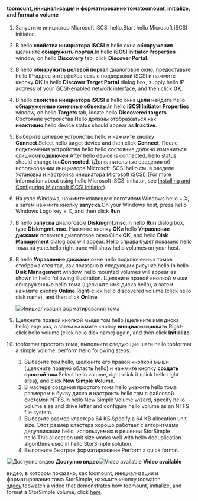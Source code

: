 <!--author=SharS last changed: 9/17/15-->

#### <a name="toomount-initialize-and-format-a-volume"></a><span data-ttu-id="3069f-101">toomount, инициализация и форматирование тома</span><span class="sxs-lookup"><span data-stu-id="3069f-101">toomount, initialize, and format a volume</span></span>
1. <span data-ttu-id="3069f-102">Запустите инициатор Microsoft iSCSI hello.</span><span class="sxs-lookup"><span data-stu-id="3069f-102">Start hello Microsoft iSCSI initiator.</span></span>
2. <span data-ttu-id="3069f-103">В hello **свойства инициатора iSCSI** в hello окна **обнаружения** щелкните **обнаружить портал**.</span><span class="sxs-lookup"><span data-stu-id="3069f-103">In hello **iSCSI Initiator Properties** window, on hello **Discovery** tab, click **Discover Portal**.</span></span>
3. <span data-ttu-id="3069f-104">В hello **обнаружить целевой портал** диалоговое окно, предоставьте hello IP-адрес интерфейса сеть с поддержкой iSCSI и нажмите кнопку **ОК**.</span><span class="sxs-lookup"><span data-stu-id="3069f-104">In hello **Discover Target Portal** dialog box, supply hello IP address of your iSCSI-enabled network interface, and then click **OK**.</span></span> 
4. <span data-ttu-id="3069f-105">В hello **свойства инициатора iSCSI** в hello окна **цели** найдите hello **обнаруженные конечные объекты**.</span><span class="sxs-lookup"><span data-stu-id="3069f-105">In hello **iSCSI Initiator Properties** window, on hello **Targets** tab, locate hello **Discovered targets**.</span></span> <span data-ttu-id="3069f-106">Состояние устройства Hello должны отображаться как **неактивно**.</span><span class="sxs-lookup"><span data-stu-id="3069f-106">hello device status should appear as **Inactive**.</span></span>
5. <span data-ttu-id="3069f-107">Выберите целевое устройство hello и нажмите кнопку **Connect**.</span><span class="sxs-lookup"><span data-stu-id="3069f-107">Select hello target device and then click **Connect**.</span></span> <span data-ttu-id="3069f-108">После подключения устройства hello hello состояние должно измениться слишком**подключен**.</span><span class="sxs-lookup"><span data-stu-id="3069f-108">After hello device is connected, hello status should change too**Connected**.</span></span> <span data-ttu-id="3069f-109">(Дополнительные сведения об использовании инициатора Microsoft iSCSI hello см. в разделе [Установка и настройка инициатора Microsoft iSCSI][1]).</span><span class="sxs-lookup"><span data-stu-id="3069f-109">(For more information about using hello Microsoft iSCSI initiator, see [Installing and Configuring Microsoft iSCSI Initiator][1]).</span></span>
6. <span data-ttu-id="3069f-110">На узле Windows, нажмите клавишу с логотипом Windows hello + X, а затем нажмите кнопку **запуска**.</span><span class="sxs-lookup"><span data-stu-id="3069f-110">On your Windows host, press hello Windows Logo key + X, and then click **Run**.</span></span> 
7. <span data-ttu-id="3069f-111">В hello **запуска** диалоговом **Diskmgmt.msc**.</span><span class="sxs-lookup"><span data-stu-id="3069f-111">In hello **Run** dialog box, type **Diskmgmt.msc**.</span></span> <span data-ttu-id="3069f-112">Нажмите кнопку **ОК**и hello **Управление дисками** появится диалоговое окно.</span><span class="sxs-lookup"><span data-stu-id="3069f-112">Click **OK**, and hello **Disk Management** dialog box will appear.</span></span> <span data-ttu-id="3069f-113">Hello справа будет показано hello тома на узле.</span><span class="sxs-lookup"><span data-stu-id="3069f-113">hello right pane will show hello volumes on your host.</span></span>
8. <span data-ttu-id="3069f-114">В hello **Управление дисками** окне hello подключенных томов отображаются так, как показано в следующих рисунке hello.</span><span class="sxs-lookup"><span data-stu-id="3069f-114">In hello **Disk Management** window, hello mounted volumes will appear as shown in hello following illustration.</span></span> <span data-ttu-id="3069f-115">Щелкните правой кнопкой мыши обнаруженные hello тома (щелкните имя диска hello), а затем нажмите кнопку **Online**.</span><span class="sxs-lookup"><span data-stu-id="3069f-115">Right-click hello discovered volume (click hello disk name), and then click **Online**.</span></span>
   
     ![Инициализация форматирования тома](./media/storsimple-mount-initialize-format-volume/HCS_InitializeFormatVolume-include.png) 
9. <span data-ttu-id="3069f-117">Щелкните правой кнопкой мыши том hello (щелкните имя диска hello) еще раз, а затем нажмите кнопку **инициализировать**.</span><span class="sxs-lookup"><span data-stu-id="3069f-117">Right-click hello volume (click hello disk name) again, and then click **Initialize**.</span></span>
10. <span data-ttu-id="3069f-118">tooformat простого тома, выполните следующие шаги hello.</span><span class="sxs-lookup"><span data-stu-id="3069f-118">tooformat a simple volume, perform hello following steps:</span></span>
    
    1. <span data-ttu-id="3069f-119">Выберите том hello, щелкните его правой кнопкой мыши (щелкните правую область hello) и нажмите кнопку **создать простой том**.</span><span class="sxs-lookup"><span data-stu-id="3069f-119">Select hello volume, right-click it (click hello right area), and click **New Simple Volume**.</span></span>
    2. <span data-ttu-id="3069f-120">В мастере создания простого тома hello укажите hello тома размером и букву диска и настроить hello том с файловой системой NTFS.</span><span class="sxs-lookup"><span data-stu-id="3069f-120">In hello New Simple Volume wizard, specify hello volume size and drive letter and configure hello volume as an NTFS file system.</span></span>
    3. <span data-ttu-id="3069f-121">Выберите размер кластера 64 КБ.</span><span class="sxs-lookup"><span data-stu-id="3069f-121">Specify a 64 KB allocation unit size.</span></span> <span data-ttu-id="3069f-122">Этот размер кластера хорошо работает с алгоритмами дедупликации hello, используемых в решении StorSimple hello.</span><span class="sxs-lookup"><span data-stu-id="3069f-122">This allocation unit size works well with hello deduplication algorithms used in hello StorSimple solution.</span></span>
    4. <span data-ttu-id="3069f-123">Выполните быстрое форматирование.</span><span class="sxs-lookup"><span data-stu-id="3069f-123">Perform a quick format.</span></span>

<span data-ttu-id="3069f-124">![Доступно видео](./media/storsimple-mount-initialize-format-volume/Video_icon.png) **Доступно видео**</span><span class="sxs-lookup"><span data-stu-id="3069f-124">![Video available](./media/storsimple-mount-initialize-format-volume/Video_icon.png) **Video available**</span></span>

<span data-ttu-id="3069f-125">видео, в котором показано, как toomount, инициализации и форматирования тома StorSimple, нажмите кнопку toowatch [здесь](https://azure.microsoft.com/documentation/videos/mount-initialize-and-format-a-storsimple-volume/).</span><span class="sxs-lookup"><span data-stu-id="3069f-125">toowatch a video that demonstrates how toomount, initialize, and format a StorSimple volume, click [here](https://azure.microsoft.com/documentation/videos/mount-initialize-and-format-a-storsimple-volume/).</span></span>

<!--Link references-->
[1]: https://technet.microsoft.com/library/ee338480(WS.10).aspx
